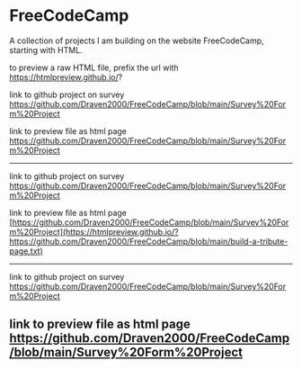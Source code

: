 # FreeCodeCamp
A collection of projects I am building on the website FreeCodeCamp, starting with HTML.

to preview a raw HTML file, prefix the url with<br>
https://htmlpreview.github.io/? 

link to github project on survey<br>
https://github.com/Draven2000/FreeCodeCamp/blob/main/Survey%20Form%20Project

link to preview file as html page <br>
https://github.com/Draven2000/FreeCodeCamp/blob/main/Survey%20Form%20Project

---
link to github project on survey<br>
https://github.com/Draven2000/FreeCodeCamp/blob/main/Survey%20Form%20Project

link to preview file as html page <br>
[https://github.com/Draven2000/FreeCodeCamp/blob/main/Survey%20Form%20Project](https://htmlpreview.github.io/?https://github.com/Draven2000/FreeCodeCamp/blob/main/build-a-tribute-page.txt) 

---
link to github project on survey<br>
https://github.com/Draven2000/FreeCodeCamp/blob/main/Survey%20Form%20Project

link to preview file as html page <br>
https://github.com/Draven2000/FreeCodeCamp/blob/main/Survey%20Form%20Project
---
